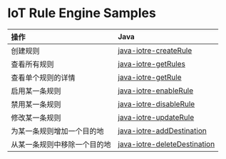 # IoT Rule Engine Samples

| 操作 | Java |
| :-- | :-- |
| 创建规则 | [java-iotre-createRule](./java-iotre-createRule) |
| 查看所有规则 | [java-iotre-getRules](./java-iotre-getRules) |
| 查看单个规则的详情 | [java-iotre-getRule](./java-iotre-getRule) |
| 启用某一条规则 | [java-iotre-enableRule](./java-iotre-enableRule) |
| 禁用某一条规则 | [java-iotre-disableRule](./java-iotre-disableRule) |
| 修改某一条规则 | [java-iotre-updateRule](./java-iotre-updateRule) |
| 为某一条规则增加一个目的地 | [java-iotre-addDestination](./java-iotre-addDestination) |
| 从某一条规则中移除一个目的地 | [java-iotre-deleteDestination](./java-iotre-deleteDestination) |